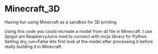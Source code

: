 # Minecraft_3D
Having fun using Minecraft as a sandbox for 3D printing

Using this code you could recreate a model from stl file in Minecraft.
I use Spigot ant RaspberryJuice mod to connect with mcpi library for Python.
Setting dry_run=False lets first look at the model after processing it before really building it in Minecraft.
